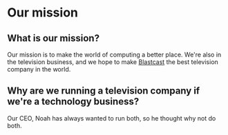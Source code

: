 # Our mission

## What is our mission?
Our mission is to make the world of computing a better place. We're also in the television business, and we hope to make [Blastcast](https://blastcast.co.uk) the best television company in the world.

## Why are we running a television company if we're a technology business?
Our CEO, Noah has always wanted to run both, so he thought why not do both.
